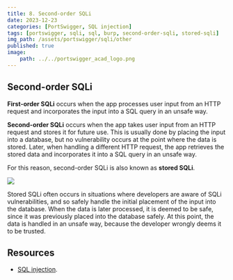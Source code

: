 ```yaml
---
title: 8. Second-order SQLi
date: 2023-12-23
categories: [PortSwigger, SQL injection]
tags: [portswigger, sqli, sql, burp, second-order-sqli, stored-sqli]
img_path: /assets/portswigger/sqli/other
published: true
image:
    path: ../../portswigger_acad_logo.png
---
```


## Second-order SQLi

**First-order SQLi** occurs when the app processes user input from an HTTP request and incorporates the input into a SQL query in an unsafe way. 

**Second-order SQLi** occurs when the app takes user input from an HTTP request and stores it for future use. This is usually done by placing the input into a database, but no vulnerability occurs at the point where the data is stored. Later, when handling a different HTTP request, the app retrieves the stored data and incorporates it into a SQL query in an unsafe way.

For this reason, second-order SQLi is also known as **stored SQLi**.

![](stored_sqli.png)

Stored SQLi often occurs in situations where developers are aware of SQLi vulnerabilities, and so safely handle the initial placement of the input into the database. When the data is later processed, it is deemed to be safe, since it was previously placed into the database safely. At this point, the data is handled in an unsafe way, because the developer wrongly deems it to be trusted.


## Resources

- [SQL injection](https://portswigger.net/web-security/learning-paths/sql-injection).